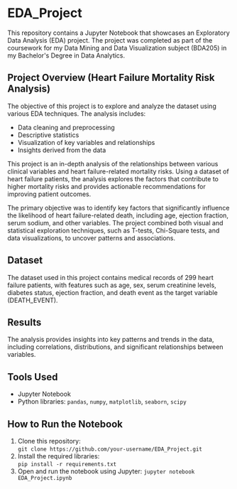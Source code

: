 # EDA_Project

This repository contains a Jupyter Notebook that showcases an Exploratory Data Analysis (EDA) project. The project was completed as part of the coursework for my Data Mining and Data Visualization subject (BDA205) in my Bachelor's Degree in Data Analytics.

## Project Overview (Heart Failure Mortality Risk Analysis)

The objective of this project is to explore and analyze the dataset using various EDA techniques. The analysis includes:
- Data cleaning and preprocessing
- Descriptive statistics
- Visualization of key variables and relationships
- Insights derived from the data

This project is an in-depth analysis of the relationships between various clinical variables and heart failure-related mortality risks. Using a dataset of heart failure patients, the analysis explores the factors that contribute to higher mortality risks and provides actionable recommendations for improving patient outcomes.

The primary objective was to identify key factors that significantly influence the likelihood of heart failure-related death, including age, ejection fraction, serum sodium, and other variables. The project combined both visual and statistical exploration techniques, such as T-tests, Chi-Square tests, and data visualizations, to uncover patterns and associations.

## Dataset
The dataset used in this project contains medical records of 299 heart failure patients, with features such as age, sex, serum creatinine levels, diabetes status, ejection fraction, and death event as the target variable (DEATH_EVENT).

## Results
The analysis provides insights into key patterns and trends in the data, including correlations, distributions, and significant relationships between variables.

## Tools Used
- Jupyter Notebook
- Python libraries: `pandas`, `numpy`, `matplotlib`, `seaborn`, `scipy`

## How to Run the Notebook
1. Clone this repository:  
   `git clone https://github.com/your-username/EDA_Project.git`
2. Install the required libraries:  
   `pip install -r requirements.txt`
3. Open and run the notebook using Jupyter:
   `jupyter notebook EDA_Project.ipynb`

